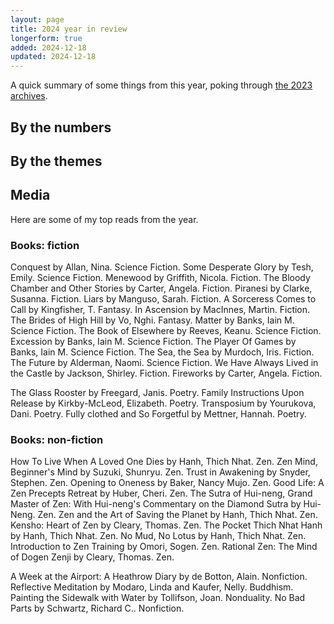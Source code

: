 ```yaml
---
layout: page
title: 2024 year in review
longerform: true
added: 2024-12-18
updated: 2024-12-18
---
```


A quick summary of some things from this year, poking through [the 2023 archives](/2023/).

## By the numbers



## By the themes



## Media

Here are some of my top reads from the year.

### Books: fiction

Conquest by Allan, Nina. Science Fiction.
Some Desperate Glory by Tesh, Emily. Science Fiction.
Menewood by Griffith, Nicola. Fiction.
The Bloody Chamber and Other Stories by Carter, Angela. Fiction.
Piranesi by Clarke, Susanna. Fiction.
Liars by Manguso, Sarah. Fiction.
A Sorceress Comes to Call by Kingfisher, T. Fantasy.
In Ascension by MacInnes, Martin. Fiction.
The Brides of High Hill by Vo, Nghi. Fantasy.
Matter by Banks, Iain M. Science Fiction.
The Book of Elsewhere by Reeves, Keanu. Science Fiction.
Excession by Banks, Iain M. Science Fiction.
The Player Of Games by Banks, Iain M. Science Fiction.
The Sea, the Sea by Murdoch, Iris. Fiction.
The Future by Alderman, Naomi. Science Fiction.
We Have Always Lived in the Castle by Jackson, Shirley. Fiction.
Fireworks by Carter, Angela. Fiction.

The Glass Rooster by Freegard, Janis. Poetry.
Family Instructions Upon Release by Kirkby-McLeod, Elizabeth. Poetry.
Transposium by Yourukova, Dani. Poetry.
Fully clothed and So Forgetful by Mettner, Hannah. Poetry.

### Books: non-fiction

How To Live When A Loved One Dies by Hanh, Thich Nhat. Zen.
Zen Mind, Beginner's Mind by Suzuki, Shunryu. Zen.
Trust in Awakening by Snyder, Stephen. Zen.
Opening to Oneness by Baker, Nancy Mujo. Zen.
Good Life: A Zen Precepts Retreat by Huber, Cheri. Zen.
The Sutra of Hui-neng, Grand Master of Zen: With Hui-neng's Commentary on the Diamond Sutra by Hui-Neng. Zen.
Zen and the Art of Saving the Planet by Hanh, Thich Nhat. Zen.
Kensho: Heart of Zen by Cleary, Thomas. Zen.
The Pocket Thich Nhat Hanh by Hanh, Thich Nhat. Zen.
No Mud, No Lotus by Hanh, Thich Nhat. Zen.
Introduction to Zen Training by Omori, Sogen. Zen.
Rational Zen: The Mind of Dogen Zenji by Cleary, Thomas. Zen.

A Week at the Airport: A Heathrow Diary by de Botton, Alain. Nonfiction.
Reflective Meditation by Modaro, Linda and Kaufer, Nelly. Buddhism.
Painting the Sidewalk with Water by Tollifson, Joan. Nonduality.
No Bad Parts by Schwartz, Richard C.. Nonfiction.
